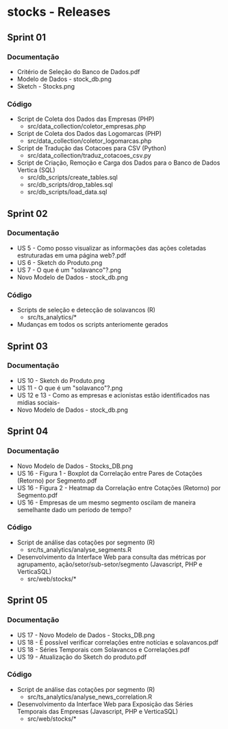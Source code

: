 # stocks - Releases

## Sprint 01

### Documentação
 * Critério de Seleção do Banco de Dados.pdf
 * Modelo de Dados - stock_db.png
 * Sketch - Stocks.png

### Código
 * Script de Coleta dos Dados das Empresas (PHP)
	* src/data_collection/coletor_empresas.php
 * Script de Coleta dos Dados das Logomarcas (PHP)
 	* src/data_collection/coletor_logomarcas.php
 * Script de Tradução das Cotacoes para CSV (Python)
	* src/data_collection/traduz_cotacoes_csv.py
 * Script de Criação, Remoção e Carga dos Dados para o Banco de Dados Vertica (SQL)
	* src/db_scripts/create_tables.sql
	* src/db_scripts/drop_tables.sql
	* src/db_scripts/load_data.sql


## Sprint 02

### Documentação
 * US 5 - Como posso visualizar as informações das ações coletadas estruturadas em uma página web?.pdf
 * US 6 - Sketch do Produto.png
 * US 7 - O que é um "solavanco"?.png
 * Novo Modelo de Dados - stock_db.png

### Código
 * Scripts de seleção e detecção de solavancos (R)
	* src/ts_analytics/* 
 * Mudanças em todos os scripts anteriomente gerados

## Sprint 03

### Documentação
 * US 10 - Sketch do Produto.png
 * US 11 - O que é um "solavanco"?.png
 * US 12 e 13 - Como as empresas e acionistas estão identificados nas mídias sociais-
 * Novo Modelo de Dados - stock_db.png


## Sprint 04

### Documentação
 * Novo Modelo de Dados - Stocks_DB.png
 * US 16 - Figura 1 - Boxplot da Correlação entre Pares de Cotações (Retorno) por Segmento.pdf
 * US 16 - Figura 2 - Heatmap da Correlação entre Cotações (Retorno) por Segmento.pdf
 * US 16 - Empresas de um mesmo segmento oscilam de maneira semelhante dado um período de tempo?

### Código
* Script de análise das cotações por segmento (R)
	* src/ts_analytics/analyse_segments.R
* Desenvolvimento da Interface Web para consulta das métricas por agrupamento, ação/setor/sub-setor/segmento (Javascript, PHP e VerticaSQL)
	* src/web/stocks/*

## Sprint 05

### Documentação
 * US 17 - Novo Modelo de Dados - Stocks_DB.png
 * US 18 - É possível verificar correlações entre notícias e solavancos.pdf
 * US 18 - Séries Temporais com Solavancos e Correlações.pdf
 * US 19 - Atualização do Sketch do produto.pdf

### Código
* Script de análise das cotações por segmento (R)
	* src/ts_analytics/analyse_news_correlation.R
* Desenvolvimento da Interface Web para Exposição das Séries Temporais das Empresas (Javascript, PHP e VerticaSQL)
	* src/web/stocks/*